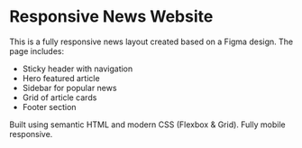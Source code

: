 # Responsive News Website

This is a fully responsive news layout created based on a Figma design. The page includes:
- Sticky header with navigation
- Hero featured article
- Sidebar for popular news
- Grid of article cards
- Footer section

Built using semantic HTML and modern CSS (Flexbox & Grid). Fully mobile responsive.
